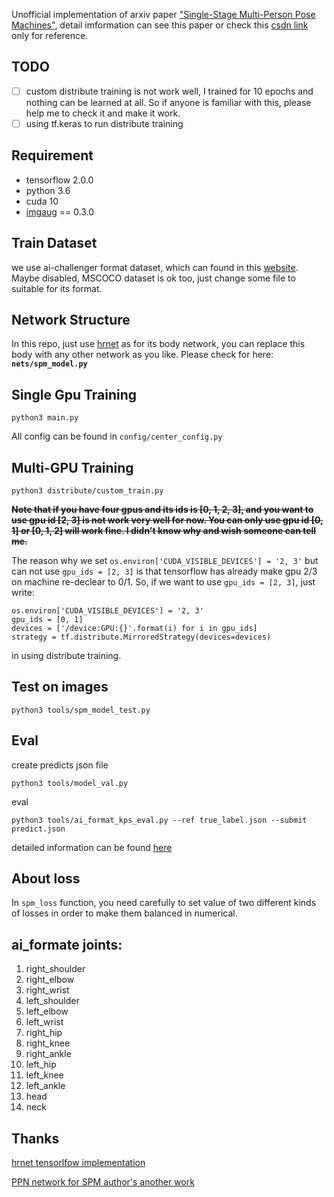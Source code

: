 Unofficial implementation of arxiv paper ["Single-Stage Multi-Person Pose Machines"](https://arxiv.org/abs/1908.09220), detail imformation can see this paper or check this [csdn link](https://blog.csdn.net/Murdock_C/article/details/100545377) only for reference.

## TODO
 
- [ ] custom distribute training is not work well, I trained for 10 epochs and nothing can be learned at all. So if anyone is familiar with this, please help me to check it and make it work.
- [ ] using tf.keras to run distribute training 

## Requirement
* tensorflow 2.0.0
* python 3.6
* cuda 10
* [imgaug](https://github.com/aleju/imgaug) == 0.3.0

## Train Dataset

we use ai-challenger format dataset, which can found in this [website](https://challenger.ai/competition/keypoint). Maybe disabled, MSCOCO dataset is ok too, just change some file to suitable for its format.

## Network Structure

In this repo, just use [hrnet](https://github.com/VXallset/deep-high-resolution-net.TensorFlow) as for its body network, you can replace this body with any other network as you like. Please check for here: **`nets/spm_model.py`** 

## Single Gpu Training

`python3 main.py`

All config can be found in `config/center_config.py`

## Multi-GPU Training

`python3 distribute/custom_train.py`

~~**Note that if you have four gpus and its ids is [0, 1, 2, 3], and you want to use gpu id [2, 3] is not work very well for now. You can only use gpu id [0, 1] or [0, 1, 2] will work fine. I didn't know why and wish someone can tell me.**~~ 

The reason why we set `os.environ['CUDA_VISIBLE_DEVICES'] = '2, 3'` but can not use ` gpu_ids = [2, 3] ` is that tensorflow has already make gpu 2/3 on machine re-declear to 0/1. So, if we want to use `gpu_ids = [2, 3]`, just write:

```
os.environ['CUDA_VISIBLE_DEVICES'] = '2, 3'
gpu_ids = [0, 1]
devices = ['/device:GPU:{}'.format(i) for i in gpu_ids]
strategy = tf.distribute.MirroredStrategy(devices=devices)
```
in using distribute training.
  

## Test on images

`python3 tools/spm_model_test.py`

## Eval

create predicts json file

`python3 tools/model_val.py`

eval

`python3 tools/ai_format_kps_eval.py --ref true_label.json --submit predict.json`

detailed information can be found [here](https://github.com/AIChallenger/AI_Challenger_2017/tree/master/Evaluation/keypoint_eval) 

## About loss

In `spm_loss` function, you need carefully to set value of two different kinds of losses in order to make them balanced in numerical.

## ai_formate joints:

 1. right_shoulder 
 2. right_elbow
 3. right_wrist
 4. left_shoulder 
 5. left_elbow
 6. left_wrist
 7. right_hip  
 8. right_knee 
 9. right_ankle 
 10. left_hip 
 11. left_knee 
 12. left_ankle
 13. head
 14. neck
 
## Thanks
[hrnet tensorlfow implementation](https://github.com/VXallset/deep-high-resolution-net.TensorFlow)

[PPN network for SPM author's another work](https://github.com/NieXC/pytorch-ppn)
 
 
